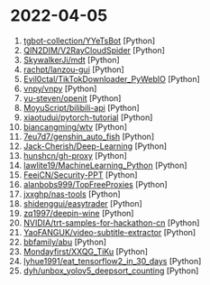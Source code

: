# 2022-04-05

1. [tgbot-collection/YYeTsBot](https://github.com/tgbot-collection/YYeTsBot "🎬 人人影视bot，完全对接人人影视全部无删减资源") [Python]
2. [QIN2DIM/V2RayCloudSpider](https://github.com/QIN2DIM/V2RayCloudSpider "​🚀 采集|免费|优质|的订阅链接；科学上网，从娃娃抓起！") [Python]
3. [SkywalkerJi/mdt](https://github.com/SkywalkerJi/mdt "Yu-Gi-Oh! Master Duel Translation Script") [Python]
4. [rachpt/lanzou-gui](https://github.com/rachpt/lanzou-gui "蓝奏云 | 蓝奏云客户端 | 蓝奏网盘 GUI版本") [Python]
5. [Evil0ctal/TikTokDownloader_PyWebIO](https://github.com/Evil0ctal/TikTokDownloader_PyWebIO "基于抖音官方API，实现在线批量Douyin/TikTok解析下载无水印视频/图集，并将结果显示在网页上。同时支持API调用，可配合iOS快捷指令APP实现应用内下载。") [Python]
6. [vnpy/vnpy](https://github.com/vnpy/vnpy "基于Python的开源量化交易平台开发框架") [Python]
7. [yu-steven/openit](https://github.com/yu-steven/openit "Openit订阅致力于打造免费无感的翻墙环境") [Python]
8. [MoyuScript/bilibili-api](https://github.com/MoyuScript/bilibili-api "哔哩哔哩的API调用模块") [Python]
9. [xiaotudui/pytorch-tutorial](https://github.com/xiaotudui/pytorch-tutorial "PyTorch深度学习快速入门教程（绝对通俗易懂！）") [Python]
10. [biancangming/wtv](https://github.com/biancangming/wtv "解决电脑、手机看电视直播的苦恼，收集各种直播源，电视直播网站") [Python]
11. [7eu7d7/genshin_auto_fish](https://github.com/7eu7d7/genshin_auto_fish "基于深度强化学习的原神自动钓鱼AI") [Python]
12. [Jack-Cherish/Deep-Learning](https://github.com/Jack-Cherish/Deep-Learning "💻深度学习实战：手写数字识别、Discuz验证码识别、垃圾分类、语义分割") [Python]
13. [hunshcn/gh-proxy](https://github.com/hunshcn/gh-proxy "github release、archive以及项目文件的加速项目") [Python]
14. [lawlite19/MachineLearning_Python](https://github.com/lawlite19/MachineLearning_Python "机器学习算法python实现") [Python]
15. [FeeiCN/Security-PPT](https://github.com/FeeiCN/Security-PPT "Security-related Slide Presentation（大安全各领域各公司各会议分享的PPT）") [Python]
16. [alanbobs999/TopFreeProxies](https://github.com/alanbobs999/TopFreeProxies "高质量免费节点分享，以及订阅链接收集。") [Python]
17. [jxxghp/nas-tools](https://github.com/jxxghp/nas-tools "电影、电视剧、动漫自动PT下载、聚合搜索、智能识别重命名、硬链接媒体库整理、PT保种签到等") [Python]
18. [shidenggui/easytrader](https://github.com/shidenggui/easytrader "提供同花顺客户端/国金/华泰客户端/雪球的基金、股票自动程序化交易以及自动打新，支持跟踪 joinquant /ricequant 模拟交易 和 实盘雪球组合, 量化交易组件") [Python]
19. [zq1997/deepin-wine](https://github.com/zq1997/deepin-wine "【deepin源移植】Debian/Ubuntu上最快的QQ/微信安装方式") [Python]
20. [NVIDIA/trt-samples-for-hackathon-cn](https://github.com/NVIDIA/trt-samples-for-hackathon-cn "Simple samples for TensorRT programming") [Python]
21. [YaoFANGUK/video-subtitle-extractor](https://github.com/YaoFANGUK/video-subtitle-extractor "视频硬字幕提取，生成srt文件。无需申请第三方API，本地实现文本识别。基于深度学习的视频字幕提取框架，包含字幕区域检测、字幕内容提取。A GUI tool for extracting hard-coded subtitle (hardsub) from videos and generating srt files.") [Python]
22. [bbfamily/abu](https://github.com/bbfamily/abu "阿布量化交易系统(股票，期权，期货，比特币，机器学习) 基于python的开源量化交易，量化投资架构") [Python]
23. [Mondayfirst/XXQG_TiKu](https://github.com/Mondayfirst/XXQG_TiKu "学习强国_挑战答题题库（2021.03.31更新题库）") [Python]
24. [lyhue1991/eat_tensorflow2_in_30_days](https://github.com/lyhue1991/eat_tensorflow2_in_30_days "Tensorflow2.0 🍎🍊 is delicious, just eat it! 😋😋") [Python]
25. [dyh/unbox_yolov5_deepsort_counting](https://github.com/dyh/unbox_yolov5_deepsort_counting "yolov5 deepsort 行人 车辆 跟踪 检测 计数") [Python]
